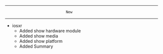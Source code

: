 -----------------------------------------------------------------------------
                                New
-----------------------------------------------------------------------------
* iosxr
    * Added show hardware module
    * Added show media
    * Added show platform
    * Added Summary
